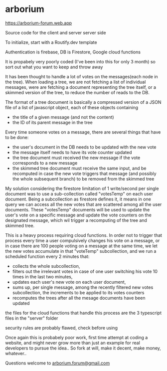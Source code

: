 # arborium

https://arborium-forum.web.app

Source code for the client and server server side

To initialize, start with a Routify.dev template

Authentication is firebase, DB is Firestore, Google cloud functions

It is propabely very poorly coded (I've been into this for only 3 month) so sort out what you want to keep and throw away

It has been thought to handle a lot of votes on the messages(each node in the tree).
When loading a tree, we are not fetching a list of individual messages, were are fetching a document representing the tree itself, or a skimmed version of the tree, to reduce the number of reads to the DB.

The format of a tree document is basically a compressed version of a JSON file of a list of javascript object, each of these objects containing
 - the title of a given message (and not the content)
 - the ID of its parent message in the tree
 
Every time someone votes on a message, there are several things that have to be done:
 - the user's document in the DB needs to be updated with the new vote
 - the message itself needs to have its vote counter updated
 - the tree document must received the new message if the vote corresponds to a new message
 - the skimmed tree document must receive the same input, and be recomputed in case the new vote triggers that message (and possibly the whole subsequent branch) to be removed from the skimmed tree

My solution considering the firestore limitation of 1 write/second per single document was to use a sub-collection called "votesTemp" on each user document.
Being a subcollection as firestore defines it, it means in one query we can access all the new votes that are scattered among all the user documents.
These "votesTemp" documents will be used to update the user's vote on a specific message and update the vote counters on the designated message, which wil trigger a recomputing of the tree and skimmed tree.

This is a heavy process requiring cloud functions. In order not to trigger that process every time a user compulsively changes his vote on a message, or in case there are 100 people voting on a message at the same time, we let the new votes accumulate in that "voteTemp" subcollection, and we run a scheduled function every 2 minutes that: 
 - collects the whole subcollection, 
 - filters out the irrelevant votes in case of one user switching his vote 10 times in the last two minutes, 
 - updates each user's new vote on each user document,
 - sums up, per single message, among the recently filtered new votes subcollection, the increments to be applied to its votes counters
 - recomputes the trees after all the mesage documents have been updated

the files for the cloud functions that handle this process are the 3 typescript files in the "server" folder


security rules are probably flawed, check before using

Once again this is probabely poor work, first time attempt at coding a website, and might never grow more than just an example for real developers to pursue the idea.. So fork at will, make it decent, make money, whatever..


Questions welcome to arborium.forum@gmail.com
